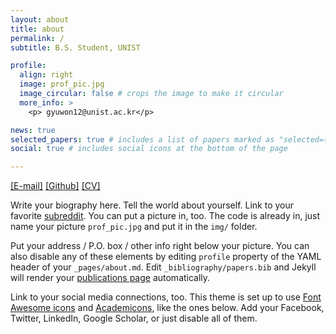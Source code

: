 ```yaml
---
layout: about
title: about
permalink: /
subtitle: B.S. Student, UNIST

profile:
  align: right
  image: prof_pic.jpg
  image_circular: false # crops the image to make it circular
  more_info: >
    <p> gyuwon12@unist.ac.kr</p>

news: true
selected_papers: true # includes a list of papers marked as "selected={true}"
social: true # includes social icons at the bottom of the page

---
```

<a href="mailto:gyuwon12@unist.ac.kr">[E-mail]</a> <a href="https://github.com/gyuwon12">[Github]</a> <a href="/assets/cv/gyuwonpark-cv.pdf" download>[CV]</a> 


Write your biography here. Tell the world about yourself. Link to your favorite [subreddit](http://reddit.com). You can put a picture in, too. The code is already in, just name your picture `prof_pic.jpg` and put it in the `img/` folder.

Put your address / P.O. box / other info right below your picture. You can also disable any of these elements by editing `profile` property of the YAML header of your `_pages/about.md`. Edit `_bibliography/papers.bib` and Jekyll will render your [publications page](/al-folio/publications/) automatically.

Link to your social media connections, too. This theme is set up to use [Font Awesome icons](https://fontawesome.com/) and [Academicons](https://jpswalsh.github.io/academicons/), like the ones below. Add your Facebook, Twitter, LinkedIn, Google Scholar, or just disable all of them.
